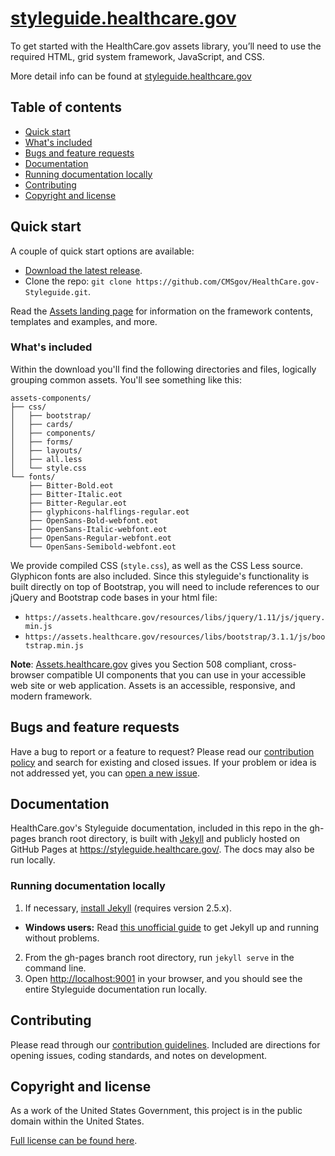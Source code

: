 # [styleguide.healthcare.gov](https://styleguide.healthcare.gov)

To get started with the HealthCare.gov assets library, you’ll need to use the required HTML, grid system framework, JavaScript, and CSS.

More detail info can be found at [styleguide.healthcare.gov](https://styleguide.healthcare.gov)

## Table of contents 

- [Quick start](#quick-start)
- [What's included](#whats-included)
- [Bugs and feature requests](#bugs-and-feature-requests)
- [Documentation](#documentation)
- [Running documentation locally](#running-documentation-locally)
- [Contributing](#contributing)
- [Copyright and license](#copyright-and-license)

## Quick start

A couple of quick start options are available:

- [Download the latest release](https://github.com/CMSgov/HealthCare.gov-Styleguide/archive/master.zip).
- Clone the repo: `git clone https://github.com/CMSgov/HealthCare.gov-Styleguide.git`.

Read the [Assets landing page](https://styleguide.healthcare.gov/assets/) for information on the framework contents, templates and examples, and more.

### What's included

Within the download you'll find the following directories and files, logically grouping common assets. You'll see something like this:

```
assets-components/
├── css/
│   ├── bootstrap/
│   ├── cards/
│   ├── components/
│   ├── forms/
│   ├── layouts/
│   ├── all.less
│   └── style.css
└── fonts/
    ├── Bitter-Bold.eot
    ├── Bitter-Italic.eot
    ├── Bitter-Regular.eot
    ├── glyphicons-halflings-regular.eot
    ├── OpenSans-Bold-webfont.eot
    ├── OpenSans-Italic-webfont.eot
    ├── OpenSans-Regular-webfont.eot
    └── OpenSans-Semibold-webfont.eot
```

We provide compiled CSS (`style.css`), as well as the CSS Less source. Glyphicon fonts are also included. Since this styleguide's functionality is built directly on top of Bootstrap, you will need to include references to our jQuery and Bootstrap code bases in your html file:

- `https://assets.healthcare.gov/resources/libs/jquery/1.11/js/jquery.min.js`
- `https://assets.healthcare.gov/resources/libs/bootstrap/3.1.1/js/bootstrap.min.js`

**Note**: [Assets.healthcare.gov](https://assets.healthcare.gov) gives you Section 508 compliant, cross-browser compatible UI components that you can use in your accessible web site or web application. Assets is an accessible, responsive, and modern framework.

## Bugs and feature requests

Have a bug to report or a feature to request? Please  read our [contribution policy](https://github.com/CMSgov/HealthCare.gov-Styleguide/blob/master/CONTRIBUTING.md) and search for existing and closed issues. If your problem or idea is not addressed yet, you can [open a new issue](https://github.com/CMSgov/HealthCare.gov-Styleguide/issues/new).


## Documentation

HealthCare.gov's Styleguide documentation, included in this repo in the gh-pages branch root directory, is built with [Jekyll](http://jekyllrb.com) and publicly hosted on GitHub Pages at <https://styleguide.healthcare.gov/>. The docs may also be run locally.

### Running documentation locally

1. If necessary, [install Jekyll](http://jekyllrb.com/docs/installation) (requires version 2.5.x).
  - **Windows users:** Read [this unofficial guide](http://jekyll-windows.juthilo.com/) to get Jekyll up and running without problems.
2. From the gh-pages branch root directory, run `jekyll serve` in the command line.
3. Open <http://localhost:9001> in your browser, and you should see the entire Styleguide documentation run locally.

## Contributing

Please read through our [contribution guidelines](https://github.com/CMSgov/HealthCare.gov-Styleguide/blob/master/CONTRIBUTING.md). Included are directions for opening issues, coding standards, and notes on development.

## Copyright and license

As a work of the United States Government, this project is in the public domain within the United States.

[Full license can be found here](https://github.com/CMSgov/HealthCare.gov-Styleguide/blob/master/LICENSE.md).
